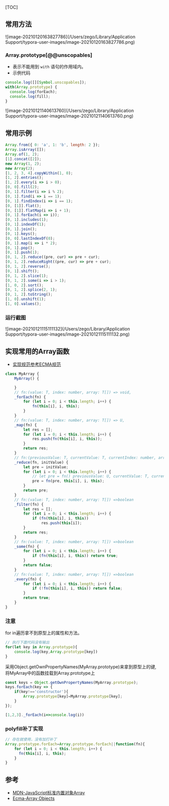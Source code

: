 [TOC]
## 常用方法
![image-20210120163827786](/Users/zego/Library/Application Support/typora-user-images/image-20210120163827786.png)

### Array.prototype[@@unscopables]
- 表示不能用到 `with` 语句的作用域内。
- 示例代码
```javascript
console.log([][Symbol.unscopables]);
with(Array.prototype) {
  console.log(forEach);
  console.log(fill);
}
```
![image-20210121140613760](/Users/zego/Library/Application Support/typora-user-images/image-20210121140613760.png)

## 常用示例
```javascript
Array.from({ 0: 'a', 1: 'b', length: 2 });
Array.isArray([]);
Array.of(1, 2);
[1].concat([2]);
new Array(1, 2);
new Array(2);
[1, 2, 3, 4].copyWithin(1, 0);
[1, 2].entries();
[1, 2].every(i => i > 0);
[0, 0].fill(2);
[0, 1].filter(i => i % 2);
[0, 1].find(i => i == 1);
[0, 1].findIndex(i => i == 1);
[0, [1]].flat();
[0, [1]].flatMap(i => i + 1);
[0, 1].forEach(i => i));
[0, 1].includes(1);
[0, 1].indexOf(1);
[0, 1].join();
[0, 1].keys();
[0, 0].lastIndexOf(0);
[0, 1].map(i => i * 2);
[0, 1].pop();
[0, 1].push(1);
[0, 1, 2].reduce((pre, cur) => pre + cur);
[0, 1, 2].reduceRight((pre, cur) => pre + cur);
[0, 1, 2].reverse();
[0, 1].shift();
[0, 1, 2].slice(1);
[0, 1, 2].some(i => i > 1);
[1, 0, 2].sort();
[0, 1, 2].splice(2, 1);
[0, 1, 2].toString();
[1, 0].unshift(1);
[1, 0].values();
```

### 运行截图

![image-20210121115111132](/Users/zego/Library/Application Support/typora-user-images/image-20210121115111132.png)

## 实现常用的Array函数
- [实现规范参考ECMA规范](https://tc39.es/ecma262/#sec-properties-of-the-array-prototype-object)
```js
class MyArray {
    MyArray() {

    }
    // fn:(value: T, index: number, array: T[]) => void,
    _forEach(fn) {
        for (let i = 0; i < this.length; i++) {
            fn(this[i], i, this);
        }
    }
    // fn:(value: T, index: number, array: T[]) => U,
    _map(fn) {
        let res = [];
        for (let i = 0; i < this.length; i++) {
            res.push(fn(this[i], i, this));
        }
        return res;
    }
    // fn:(previousValue: T, currentValue: T, currentIndex: number, array: T[]) => T
    _reduce(fn, initValue) {
        let pre = initValue;
        for (let i = 0; i < this.length; i++) {
            // let pre = fn() previousValue: U, currentValue: T, currentIndex: number, array: T[]) => U, initialValue: U
            pre = fn(pre, this[i], i, this);
        }
        return pre;
    }
    // fn:(value: T, index: number, array: T[]) =>boolean
    _filter(fn) {
        let res = [];
        for (let i = 0; i < this.length; i++) {
            if (fn(this[i], i, this))
                res.push(this[i]);
        }
        return res;
    }
    // fn:(value: T, index: number, array: T[]) =>boolean
    _some(fn) {
        for (let i = 0; i < this.length; i++) {
            if (fn(this[i], i, this)) return true;
        }
        return false;
    }
    // fn:(value: T, index: number, array: T[]) =>boolean
    _every(fn) {
        for (let i = 0; i < this.length; i++) {
            if (!fn(this[i], i, this)) return false;
        }
        return true;
    }
}
```

### 注意
for in遍历拿不到原型上的属性和方法。
```javascript
// 执行下面代码没有输出
for(let key in Array.prototype){
    console.log(key,Array.prototype[key])
}
```
采用Object.getOwnPropertyNames(MyArray.prototype)来拿到原型上的键,<br/>
将MyArray中的函数挂载到Array.prototype上

```javascript
const keys = Object.getOwnPropertyNames(MyArray.prototype);
keys.forEach(key => {
    if(key!=='constructor'){
        Array.prototype[key]=MyArray.prototype[key];
    }
});

[1,2,3]._forEach(i=>console.log(i))
```

### polyfill补丁实现
```javascript
// 存在就使用，没有加打补丁
Array.prototype.forEach=Array.prototype.forEach||function(fn){
    for (let i = 0; i < this.length; i++) {
      fn(this[i], i, this);
    }
}
```

## 参考
- [MDN-JavaScript标准内置对象Array](https://developer.mozilla.org/zh-CN/docs/Web/JavaScript/Reference/Global_Objects/Array)
- [Ecma-Array Objects](https://tc39.es/ecma262/#sec-properties-of-the-array-prototype-object)

